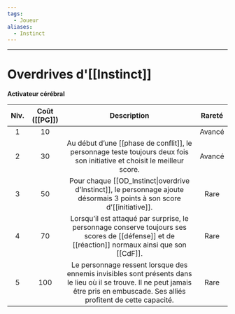 ```yaml
---
tags:
  - Joueur
aliases:
  - Instinct
---
```

___
# Overdrives d'[[Instinct]]
**Activateur cérébral**

| Niv. | Coût ([[PG]]) |                                                                                    Description                                                                                     | Rareté |
| :--: | :-----------: | :--------------------------------------------------------------------------------------------------------------------------------------------------------------------------------: | :----: |
|  1   |      10       |                                                                                                                                                                                    | Avancé |
|  2   |      30       |                              Au début d’une [[phase de conflit]], le personnage teste toujours deux fois son initiative et choisit le meilleur score.                              | Avancé |
|  3   |      50       |                              Pour chaque [[OD_Instinct\|overdrive d’Instinct]], le personnage ajoute désormais 3 points à son score d’[[initiative]].                              |  Rare  |
|  4   |      70       |                  Lorsqu’il est attaqué par surprise, le personnage conserve toujours ses scores de [[défense]] et de [[réaction]] normaux ainsi que son [[CdF]].                   |  Rare  |
|  5   |      100      | Le personnage ressent lorsque des ennemis invisibles sont présents dans le lieu où il se trouve. Il ne peut jamais être pris en embuscade. Ses alliés profitent de cette capacité. |  Rare  |
